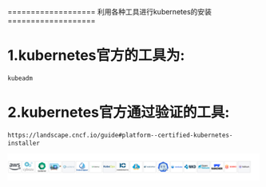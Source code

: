 =================== 利用各种工具进行kubernetes的安装 ===================

# 1.kubernetes官方的工具为:
```
kubeadm
```

# 2.kubernetes官方通过验证的工具:
```
https://landscape.cncf.io/guide#platform--certified-kubernetes-installer
```
<img src="./picture/k8s-install-tools.jpg">
